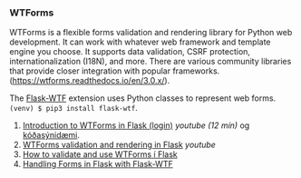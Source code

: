 ### WTForms
WTForms is a flexible forms validation and rendering library for Python web development. It can work with whatever web framework and template engine you choose. It supports data validation, CSRF protection, internationalization (I18N), and more. There are various community libraries that provide closer integration with popular frameworks. (https://wtforms.readthedocs.io/en/3.0.x/). 

The [Flask-WTF](https://flask-wtf.readthedocs.io/en/1.0.x/) extension uses Python classes to represent web forms. `(venv) $ pip3 install flask-wtf`.

1. [Introduction to WTForms in Flask (login)](https://www.youtube.com/watch?v=vzaXBm-ZVOQ) _youtube (12 mín)_ og [kóðasýnidæmi](https://github.com/vefthroun/Namsefni/blob/main/WTForms/1_login.py).
1. [WTForms validation and rendering in Flask](https://www.youtube.com/watch?v=j5IQI4aW9ZU)  _youtube_
1. [How to validate and use WTForms í Flask](https://www.digitalocean.com/community/tutorials/how-to-use-and-validate-web-forms-with-flask-wtf)
1. [Handling Forms in Flask with Flask-WTF](https://hackersandslackers.com/flask-wtforms-forms/)
